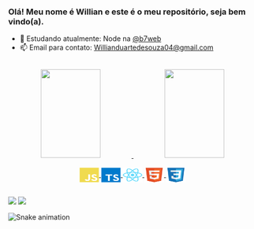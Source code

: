 ### Olá! Meu nome é Willian e este é o meu repositório, seja bem vindo(a).

- 🌱 Estudando atualmente: Node na <a href="https://b7web.com.br/fullstack/">@b7web</a>
- 📫 Email para contato: Willianduartedesouza04@gmail.com

##

<div align="center">
  <a href="https://github.com/willianduartte">
  <img width="49%" height="180em" src="https://github-readme-stats.vercel.app/api?username=willianduartte&show_icons=true&theme=cobalt&include_all_commits=true&count_private=true"/>
  <img width="49%" height="180em" src="https://github-readme-stats.vercel.app/api/top-langs/?username=willianduartte&layout=compact&langs_count=7&theme=cobalt"/>
</div>
<div align="center"><br>
  <img align="center" alt="Willian-Js" height="30" width="40" src="https://raw.githubusercontent.com/devicons/devicon/master/icons/javascript/javascript-plain.svg">
  <img align="center" alt="Willian-Ts" height="30" width="40" src="https://raw.githubusercontent.com/devicons/devicon/master/icons/typescript/typescript-plain.svg">
  <img align="center" alt="Willian-React" height="30" width="40" src="https://raw.githubusercontent.com/devicons/devicon/master/icons/react/react-original.svg">
  <img align="center" alt="Willian-HTML" height="30" width="40" src="https://raw.githubusercontent.com/devicons/devicon/master/icons/html5/html5-original.svg">
  <img align="center" alt="Willian-CSS" height="30" width="40" src="https://raw.githubusercontent.com/devicons/devicon/master/icons/css3/css3-original.svg">
</div>
  
  ##
<div>
  <a href = "mailto:Willianduartedesouza04@gmail.com"><img src="https://img.shields.io/badge/-Gmail-%23333?style=for-the-badge&logo=gmail&logoColor=white" target="_blank"></a>
  <a href="https://www.linkedin.com/in/willian-duarte-de-souza-4321a6230/" target="_blank"><img src="https://img.shields.io/badge/-LinkedIn-%230077B5?style=for-the-badge&logo=linkedin&logoColor=white" target="_blank"></a>
  
  ![Snake animation](https://github.com/willianduartte/willianduartte/blob/output/github-contribution-grid-snake.svg)
  
</div>
